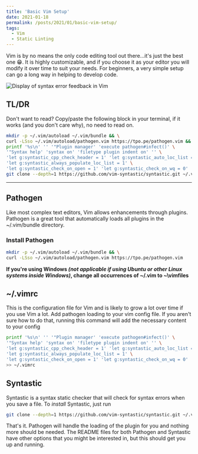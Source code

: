 ```yaml
---
title: 'Basic Vim Setup'
date: 2021-01-18
permalink: /posts/2021/01/basic-vim-setup/
tags:
  - Vim
  - Static Linting
---
```


Vim is by no means the only code editing tool out there...it's just the best one <g-emoji class="g-emoji" alias="grin" fallback-src="https://github.githubassets.com/images/icons/emoji/unicode/1f601.png">😁</g-emoji>.
It is highly customizable, and if you choose it as your editor you will modify it over time to suit your needs.
For beginners, a very simple setup can go a long way in helping to develop code.

![Display of syntax error feedback in Vim](/images/error-tray.jpg)

## TL/DR
Don't want to read?
Copy/paste the following block in your terminal, if it works (and you don't care why), no need to read on.
```bash
mkdir -p ~/.vim/autoload ~/.vim/bundle && \
curl -LSso ~/.vim/autoload/pathogen.vim https://tpo.pe/pathogen.vim && \
printf '%s\n' '' '"Plugin manager' 'execute pathogen#infect()' \
'"Syntax help' 'syntax on' 'filetype plugin indent on' '' \
'let g:syntastic_cpp_check_header = 1' 'let g:syntastic_auto_loc_list = 1' \
'let g:syntastic_always_populate_loc_list = 1' \
'let g:syntastic_check_on_open = 1' 'let g:syntastic_check_on_wq = 0' '' >> ~/.vimrc && \
git clone --depth=1 https://github.com/vim-syntastic/syntastic.git ~/.vim/bundle/syntastic
```

---

## Pathogen
Like most complex text editors, Vim allows enhancements through plugins.
Pathogen is a great tool that automatically loads all plugins in the ~/.vim/bundle directory.

### Install Pathogen
```bash
mkdir -p ~/.vim/autoload ~/.vim/bundle && \
curl -LSso ~/.vim/autoload/pathogen.vim https://tpo.pe/pathogen.vim
```

**If you're using Windows _(not applicable if using Ubuntu or other Linux systems inside Windows)_, change all occurrences of ~/.vim to ~\vimfiles**

## ~/.vimrc
This is the configuration file for Vim and is likely to grow a lot over time if you use Vim a lot.
Add pathogen loading to your vim config file.
If you aren't sure how to do that, running this command will add the necessary content to your config
```bash
printf '%s\n' '' '"Plugin manager' 'execute pathogen#infect()' \
'"Syntax help' 'syntax on' 'filetype plugin indent on' '' \
'let g:syntastic_cpp_check_header = 1' 'let g:syntastic_auto_loc_list = 1' \
'let g:syntastic_always_populate_loc_list = 1' \
'let g:syntastic_check_on_open = 1' 'let g:syntastic_check_on_wq = 0' '' >> ~/.vimrc && \
>> ~/.vimrc
```

## Syntastic
Syntastic is a syntax static checker that will check for syntax errors when you save a file.
To _install_ Syntastic, just run
```bash
git clone --depth=1 https://github.com/vim-syntastic/syntastic.git ~/.vim/bundle/syntastic
```

That's it.
Pathogen will handle the loading of the plugin for you and nothing more should be needed.
The README files for both Pathogen and Syntastic have other options that you might be interested in, but this should get you up and running.
